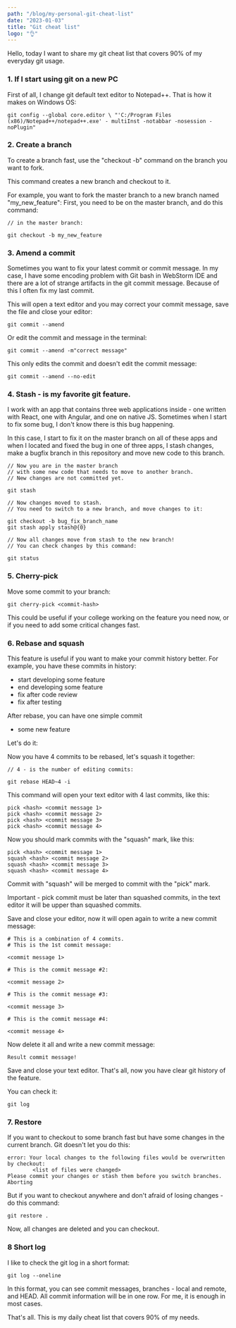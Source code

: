 ```yaml
---
path: "/blog/my-personal-git-cheat-list"
date: "2023-01-03"
title: "Git cheat list"
logo: "👌"
---
```



Hello, today I want to share my git cheat list that covers 90% of my everyday git usage.

### 1. If I start using git on a new PC

First of all, I change git default text editor to Notepad++.
That is how it makes on Windows OS:

```
git config --global core.editor \ "'C:/Program Files (x86)/Notepad++/notepad++.exe' - multiInst -notabbar -nosession -noPlugin"
```

### 2. Create a branch

To create a branch fast, use the "checkout -b" command on the branch you want to fork.

This command creates a new branch and checkout to it.

For example, you want to fork the master branch to a new branch named "my_new_feature":
First, you need to be on the master branch, and do this command:

```
// in the master branch:

git checkout -b my_new_feature
```


### 3. Amend a commit

Sometimes you want to fix your latest commit or commit message. In my case, I have some encoding problem with Git bash in WebStorm IDE and there are a lot of strange artifacts in the git commit message. Because of this I often fix my last commit.

This will open a text editor and you may correct your commit message, save the file and close your editor:

```
git commit --amend 
```

Or edit the commit and message in the terminal:

```
git commit --amend -m"correct message"
```

This only edits the commit and doesn't edit the commit message:

```
git commit --amend --no-edit
```

### 4. Stash - is my favorite git feature.

I work with an app that contains three web applications inside - one written with React, one with Angular, and one on native JS.
Sometimes when I start to fix some bug, I don't know there is this bug happening.

In this case, I start to fix it on the master branch on all of these apps and when I located and fixed the bug in one of three apps, I stash changes, make a bugfix branch in this repository and move new code to this branch.

```
// Now you are in the master branch 
// with some new code that needs to move to another branch.
// New changes are not committed yet.

git stash

// Now changes moved to stash.
// You need to switch to a new branch, and move changes to it:

git checkout -b bug_fix_branch_name
git stash apply stash@{0}

// Now all changes move from stash to the new branch!
// You can check changes by this command:

git status

```

### 5. Cherry-pick

Move some commit to your branch:

```
git cherry-pick <commit-hash>
```
This could be useful if your college working on the feature you need now, or if you need to add some critical changes fast.

### 6. Rebase and squash

This feature is useful if you want to make your commit history better.
For example, you have these commits in history:

- start developing some feature
- end developing some feature
- fix after code review
- fix after testing

After rebase, you can have one simple commit

- some new feature

Let's do it:

Now you have 4 commits to be rebased, let's squash it together:

```
// 4 - is the number of editing commits:

git rebase HEAD~4 -i
```

This command will open your text editor with 4 last commits, like this:

```
pick <hash> <commit message 1>
pick <hash> <commit message 2>
pick <hash> <commit message 3>
pick <hash> <commit message 4>
```
Now you should mark commits with the "squash" mark, like this:

```
pick <hash> <commit message 1>
squash <hash> <commit message 2>
squash <hash> <commit message 3>
squash <hash> <commit message 4>
```

Commit with "squash" will be merged to commit with the "pick" mark.

Important - pick commit must be later than squashed commits, in the text editor it will be upper than squashed commits.

Save and close your editor, now it will open again to write a new commit message:

```
# This is a combination of 4 commits.
# This is the 1st commit message:

<commit message 1>

# This is the commit message #2:

<commit message 2>

# This is the commit message #3:

<commit message 3>

# This is the commit message #4:

<commit message 4>
```

Now delete it all and write a new commit message:

```
Result commit message!
```
Save and close your text editor.
That's all, now you have clear git history of the feature.

You can check it:

```
git log
```

### 7. Restore
If you want to checkout to some branch fast but have some changes in the current branch.
Git doesn't let you do this:

```
error: Your local changes to the following files would be overwritten by checkout:
        <list of files were changed>
Please commit your changes or stash them before you switch branches.
Aborting
```
But if you want to checkout anywhere and don't afraid of losing changes - do this command:

```
git restore .
```

Now, all changes are deleted and you can checkout.

### 8 Short log
I like to check the git log in a short format:

```
git log --oneline
```
In this format, you can see commit messages, branches - local and remote, and HEAD. 
All commit information will be in one row.
For me, it is enough in most cases.

That's all. This is my daily cheat list that covers 90% of my needs.
